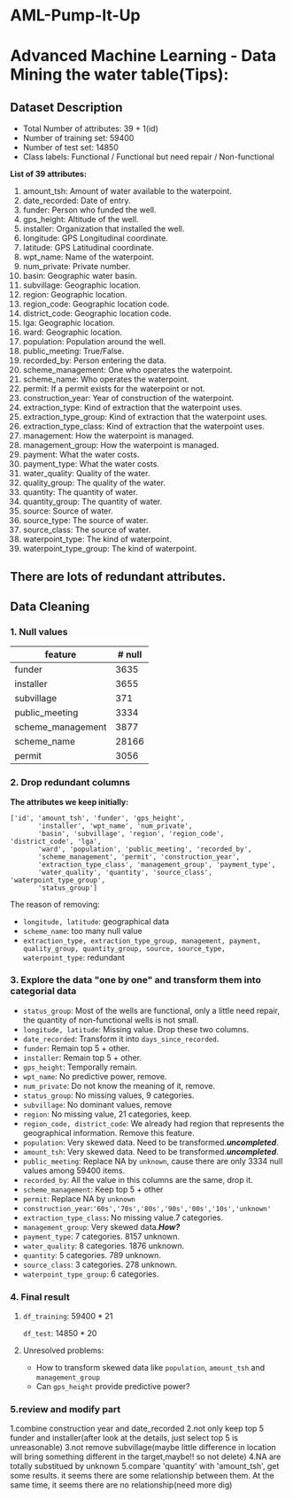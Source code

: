 # AML-Pump-It-Up

# Advanced Machine Learning - Data Mining the water table(Tips):

## Dataset Description
- Total Number of attributes: 39 + 1(id)
- Number of training set: 59400
- Number of test set: 14850
- Class labels: Functional / Functional but need repair / Non-functional

**List of 39 attributes:**
1. amount_tsh: Amount of water available to the waterpoint.
2. date_recorded: Date of entry.
3. funder: Person who funded the well.
4. gps_height: Altitude of the well.
5. installer: Organization that installed the well.
6. longitude: GPS Longitudinal coordinate.
7. latitude: GPS Latitudinal coordinate.
8. wpt_name: Name of the waterpoint.
9. num_private: Private number.
10. basin: Geographic water basin.
11. subvillage: Geographic location.
12. region: Geographic location.
13. region_code: Geographic location code.
14. district_code: Geographic location code.
15. lga: Geographic location.
16. ward: Geographic location.
17. population: Population around the well.
18. public_meeting: True/False.
19. recorded_by: Person entering the data.
20. scheme_management: One who operates the waterpoint.
21. scheme_name: Who operates the waterpoint.
22. permit: If a permit exists for the waterpoint or not.
23. construction_year: Year of construction of the waterpoint.
24. extraction_type: Kind of extraction that the waterpoint uses.
25. extraction_type_group: Kind of extraction that the waterpoint uses.
26. extraction_type_class: Kind of extraction that the waterpoint uses.
27. management: How the waterpoint is managed.
28. management_group: How the waterpoint is managed.
29. payment: What the water costs.
30. payment_type: What the water costs.
31. water_quality: Quality of the water.
32. quality_group: The quality of the water.
33. quantity: The quantity of water.
34. quantity_group: The quantity of water.
35. source: Source of water.
36. source_type: The source of water.
37. source_class: The source of water.
38. waterpoint_type: The kind of waterpoint.
39. waterpoint_type_group: The kind of waterpoint.

**There are lots of redundant attributes.**
------

## Data Cleaning
### 1. Null values

|feature|# null|
|-------|------|
|funder|3635|
|installer|3655|
|subvillage|371|
|public_meeting|3334|
|scheme_management|3877|
|scheme_name|28166|
|permit|3056|

### 2. Drop redundant columns
**The attributes we keep initially:**
```python=
['id', 'amount_tsh', 'funder', 'gps_height',
       'installer', 'wpt_name', 'num_private',
       'basin', 'subvillage', 'region', 'region_code', 'district_code', 'lga',
       'ward', 'population', 'public_meeting', 'recorded_by',
       'scheme_management', 'permit', 'construction_year',
       'extraction_type_class', 'management_group', 'payment_type',
       'water_quality', 'quantity', 'source_class', 'waterpoint_type_group',
       'status_group']
```
The reason of removing:
- `longitude, latitude`: geographical data
- `scheme_name`: too many null value
- `extraction_type, extraction_type_group, management, payment, quality_group, quantity_group, source, source_type, waterpoint_type`: redundant

### 3. Explore the data "one by one" and transform them into categorial data
- `status_group`: Most of the wells are functional, only a little need repair, the quantity of non-functional wells is not small.
- `longitude, latitude`: Missing value. Drop these two columns.
- `date_recorded`: Transform it into `days_since_recorded`.
- `funder`: Remain top 5 + other.
- `installer`: Remain top 5 + other.
- `gps_height`: Temporally remain.
- `wpt_name`: No predictive power, remove.
- `num_private`: Do not know the meaning of it, remove.
- `status_group`: No missing values, 9 categories.
- `subvillage`: No dominant values, remove
- `region`: No missing value, 21 categories, keep.
- `region_code, district_code`: We already had region that represents the geographical information. Remove this feature.
- `population`: Very skewed data. Need to be transformed.***uncompleted***.
- `amount_tsh`: Very skewed data. Need to be transformed.***uncompleted***.
- `public_meeting`: Replace NA by `unknown`, cause there are only 3334 null values among 59400 items.
- `recorded_by`: All the value in this columns are the same, drop it.
- `scheme_management`: Keep top 5 + other
- `permit`: Replace NA by `unknown`
-  `construction_year`:`'60s','70s','80s','90s','00s','10s','unknown'`
- `extraction_type_class`: No missing value.7 categories.
- `management_group`: Very skewed data.***How?***
- `payment_type`: 7 categories. 8157 unknown.
- `water_quality`: 8 categories. 1876 unknown. 
- `quantity`: 5 categories. 789 unknown.
- `source_class`: 3 categories. 278 unknown.
- `waterpoint_type_group`: 6 categories.

### 4. Final result
1. `df_training`: 59400 * 21

    `df_test`: 14850 * 20
2. Unresolved problems:
    - How to transform skewed data like `population`, `amount_tsh` and `management_group`
    - Can `gps_height` provide predictive power?

### 5.review and modify part
 1.combine construction year and date_recorded
 2.not only keep top 5 funder and installer(after look at the details, just select top 5 is unreasonable)
 3.not remove subvillage(maybe little difference in location will bring something different in the target,maybe!! so not delete)
 4.NA are totally substitued by unknown
 5.compare 'quantity' with 'amount_tsh', get some results. it seems there are some relationship between them. At the same time, it seems there are no relationship(need more dig)
